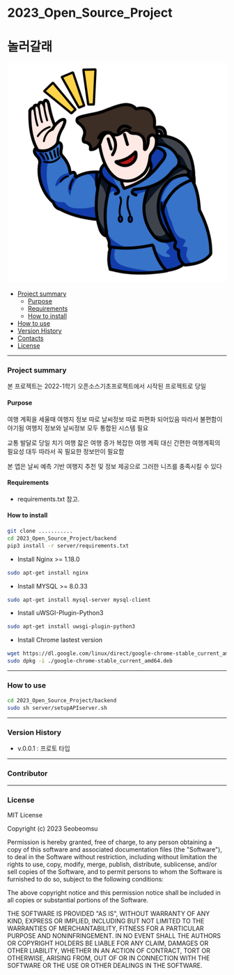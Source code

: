 # 2023_Open_Source_Project 
# 놀러갈래

![](https://github.com/Seobeomsu/2023_Open_Source_Project/blob/front/frontend/src/image/character.png)

- [Project summary](#da-design-server)
  - [Purpose](#purpose)
  - [Requirements](#requirements)
  - [How to install](#how-to-install)
- [How to use](#how-to-use)
- [Version History](#version-history)
- [Contacts](#contacts)
- [License](#license)

---

### Project summary

본 프로젝트는 2022-1학기 오픈소스기초프로젝트에서 시작된 프로젝트로 당일 

#### Purpose

여행 계획을 세울때 여행지 정보 따로 날씨정보 따로 파편화 되어있음 따라서 불편함이 야기됨 여행지 정보와 날씨정보 모두 통합된 시스템 필요

교통 발달로 당일 치기 여행 잛은 여행 증가 복잡한 여행 계획 대신 간편한 여행계획의 필요성 대두 따라서 꼭 필요한 정보만이 필요함

본 앱은 날씨 예측 기반 여행지 추천 및 정보 제공으로 그러한 니즈를 충족시킬 수 있다

#### Requirements

* requirements.txt 참고.

#### How to install

```sh
git clone ...........
cd 2023_Open_Source_Project/backend
pip3 install -r server/requirements.txt
```

* Install Nginx >= 1.18.0

```sh
sudo apt-get install nginx
```

* Install MYSQL >= 8.0.33

```sh
sudo apt-get install mysql-server mysql-client
```

* Install uWSGI-Plugin-Python3

```sh
sudo apt-get install uwsgi-plugin-python3
```

* Install Chrome lastest version

```sh
wget https://dl.google.com/linux/direct/google-chrome-stable_current_amd64.deb
sudo dpkg -i ./google-chrome-stable_current_amd64.deb
```
---

### How to use

```sh
cd 2023_Open_Source_Project/backend
sudo sh server/setupAPIserver.sh
```

---

### Version History

* v.0.0.1 : 프로토 타입

---

### Contributor



---

### License

MIT License

Copyright (c) 2023 Seobeomsu

Permission is hereby granted, free of charge, to any person obtaining a copy
of this software and associated documentation files (the "Software"), to deal
in the Software without restriction, including without limitation the rights
to use, copy, modify, merge, publish, distribute, sublicense, and/or sell
copies of the Software, and to permit persons to whom the Software is
furnished to do so, subject to the following conditions:

The above copyright notice and this permission notice shall be included in all
copies or substantial portions of the Software.

THE SOFTWARE IS PROVIDED "AS IS", WITHOUT WARRANTY OF ANY KIND, EXPRESS OR
IMPLIED, INCLUDING BUT NOT LIMITED TO THE WARRANTIES OF MERCHANTABILITY,
FITNESS FOR A PARTICULAR PURPOSE AND NONINFRINGEMENT. IN NO EVENT SHALL THE
AUTHORS OR COPYRIGHT HOLDERS BE LIABLE FOR ANY CLAIM, DAMAGES OR OTHER
LIABILITY, WHETHER IN AN ACTION OF CONTRACT, TORT OR OTHERWISE, ARISING FROM,
OUT OF OR IN CONNECTION WITH THE SOFTWARE OR THE USE OR OTHER DEALINGS IN THE
SOFTWARE.